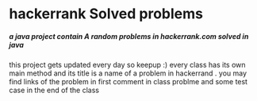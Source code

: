 # hackerrank Solved problems
##### a java project contain A random problems in hackerrank.com solved in java 
this project gets updated every day so keepup :) 
every class has its own main method and its title is a name of a problem in hackerrand . you may find links of the problem in first comment in class problme 
and some test case in the end of the class
